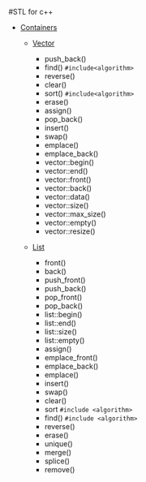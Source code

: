 #STL for c++
- [Containers](https://cplusplus.com/reference/stl)
    - [Vector](https://cplusplus.com/reference/vector/vector)
        - push_back()
        - find() `#include<algorithm>`
        - reverse()
        - clear()
        - sort() `#include<algorithm>`
        - erase()
        - assign()
        - pop_back()
        - insert()
        - swap()
        - emplace()
        - emplace_back()
        - vector::begin()
        - vector::end()
        - vector::front()
        - vector::back()
        - vector::data()
        - vector::size()
        - vector::max_size()
        - vector::empty()
        - vector::resize()

    - [List](https://cplusplus.com/reference/list/list)
        - front()
        - back()
        - push_front()
        - push_back()
        - pop_front()
        - pop_back()
        - list::begin()
        - list::end()
        - list::size()
        - list::empty()
        - assign()
        - emplace_front()
        - emplace_back()
        - emplace()
        - insert()
        - swap()
        - clear()
        - sort `#include <algorithm>`
        - find() `#include <algorithm>`
        - reverse()
        - erase()
        - unique()
        - merge()
        - splice()
        - remove()